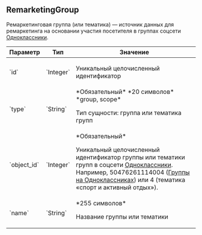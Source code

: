 
## RemarketingGroup

Ремаркетинговая группа (или тематика) — источник данных для
ремаркетинга на основании участия посетителя в группах соцсети
[Одноклассники](http://odnoklassniki.ru/).

<table>
    <thead>
        <tr><th>Параметр</th><th>Тип</th><th>Значение</th></tr>
    </thead>
    <tbody>
        <tr>
            <td>`id`</td>
            <td>`Integer`</td>
            <td><p>Уникальный целочисленный идентификатор</p></td>
        </tr><tr>
            <td>`type`</td>
            <td>`String`</td>
            <td>*Обязательный*
*20 символов*
*group, scope*
<p>Тип сущности: группа или тематика групп</p></td>
        </tr><tr>
            <td>`object_id`</td>
            <td>`Integer`</td>
            <td>*Обязательный*
<p>Уникальный целочисленный идентификатор
группы или тематики групп в соцсети
<a href="http://odnoklassniki.ru/">Одноклассники</a>. Например, 50476261114004
(<a href="http://www.odnoklassniki.ru/gruppa">Группы на Одноклассниках</a>) или 4
(тематика «спорт и активный отдых»).</p></td>
        </tr><tr>
            <td>`name`</td>
            <td>`String`</td>
            <td>*255 символов*
<p>Название группы или тематики</p></td>
        </tr>
    </tbody>
</table>